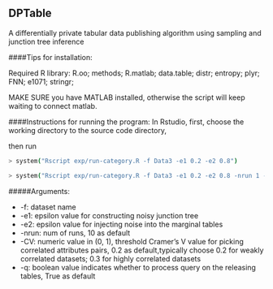 ## DPTable
A differentially private tabular data publishing algorithm using sampling and junction tree inference

####Tips for installation:

Required R library:  R.oo; methods; R.matlab; data.table; distr; entropy; plyr; FNN; e1071; stringr; 

MAKE SURE you have MATLAB installed, otherwise the script will keep waiting to connect matlab.

####Instructions for running the program:
In Rstudio, 
first, choose the working directory to the source code directory,

then run
```sh
> system("Rscript exp/run-category.R -f Data3 -e1 0.2 -e2 0.8")
```
```sh
> system("Rscript exp/run-category.R -f Data3 -e1 0.2 -e2 0.8 -nrun 1 -CV 0.3")
```

#####Arguments:
* -f: dataset name
* -e1: epsilon value for constructing noisy junction tree
* -e2: epsilon value for injecting noise into the marginal tables
* -nrun: num of runs, 10 as default
* -CV: numeric value in (0, 1),  threshold  Cramer’s V value for picking correlated attributes pairs, 0.2 as default,typically choose 0.2 for weakly correlated datasets; 0.3 for highly correlated datasets
* -q: boolean value indicates whether to process query on the releasing tables, True as default